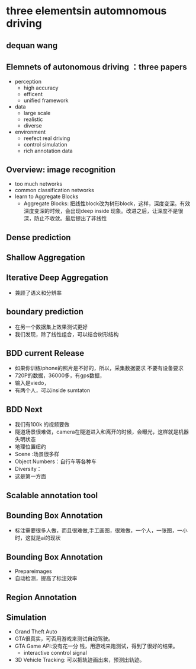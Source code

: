 # three elementsin automnomous driving

## dequan wang

## Elemnets of autonomous driving ：three papers

* perception
    * high accuracy 
    * efficent
    * unified framework
* data
    * large scale
    * realistic
    * diverse
* environment
    * reefect real driving
    * control simulation
    * rich annotation data 

## Overview: image recognition

* too much networks
* common classification networks
* learn to Aggregate Blocks
    * Aggregate Blocks: 把线性block改为树形block，这样，深度变深。有效深度变深的时候，会出现deep inside 现象。改进之后，让深度不是很深，防止不收敛。最后提出了非线性

## Dense prediction

## Shallow Aggregation

## Iterative Deep Aggregation

* 兼顾了语义和分辨率

## boundary prediction

* 在另一个数据集上效果测试更好 
* 我们发现，除了线性组合，可以结合树形结构

## BDD current Release

* 如果你训练iphone的照片是不好的，所以，采集数据要求 不要有设备要求
* 720P的数据，36000多，有gps数据，
* 输入是viedo，
* 有两个人，可以inside sumtaton

## BDD Next

* 我们有100k 的视频要做
* 隧道场景很难做，camera在隧道进入和离开的时候，会曝光，这样就是机器失明状态
* 地理位置纽约
* Scene :场景很多样
* Object Numbers：自行车等各种车
* Diversity：
* 这是第一方面

## Scalable annotation tool

## Bounding Box Annotation

* 标注需要很多人做，而且很难做,手工画图，很难做，一个人，一张图，一小时，这就是ai的现状

## Bounding Box Annotation

* Prepareimages
* 自动检测，提高了标注效率

## Region Annotation

## Simulation

* Grand Theft Auto
* GTA很真实，可否用游戏来测试自动驾驶。
* GTA Game API:没有花一分 钱，用游戏来跑测试，得到了很好的结果。
    * interactive conntrol signal
* 3D Vehicle Tracking: 可以把轨迹画出来，预测出轨迹。
